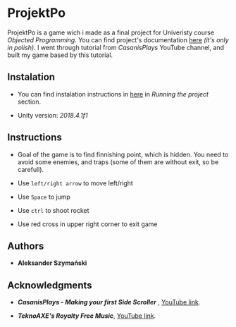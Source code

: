 # ProjektPo

ProjektPo is a game wich i made as a final project for Univeristy course *Objected Programming*.
You can find project's documentation [here](./dokumentacjaPO.odt) *(it's only in polish)*.
I went through tutorial from *CasanisPlays* YouTube channel, and built my game based by this tutorial.


## Instalation

* You can find instalation instructions in [here](https://github.com/Bitterisland6/Unity/blob/master/README.md) in *Running the project* section.

* Unity version: *2018.4.1f1*

## Instructions

* Goal of the game is to find finnishing point, which is hidden. You need to avoid some enemies, and traps (some of them are without exit, so be carefull).

* Use `left/right arrow` to move left/right

* Use `Space` to jump

* Use `ctrl` to shoot rocket

* Use red cross in upper right corner to exit game

## Authors
* **Aleksander Szymański**

## Acknowledgments

* ***CasanisPlays - Making your first Side Scroller*** , [YouTube link](https://www.youtube.com/user/CasanisPlays/featured).

* ***TeknoAXE's Royalty Free Music***, [YouTube link](https://www.youtube.com/user/teknoaxe/featured).
